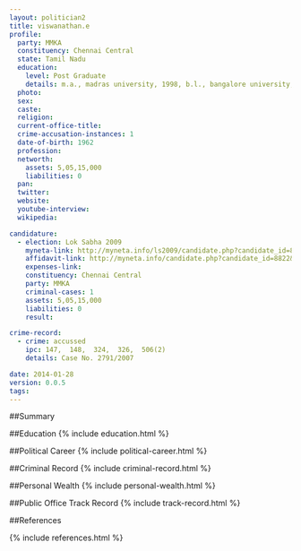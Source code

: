 ```yaml
---
layout: politician2
title: viswanathan.e
profile: 
  party: MMKA
  constituency: Chennai Central
  state: Tamil Nadu
  education: 
    level: Post Graduate
    details: m.a., madras university, 1998, b.l., bangalore university, 2001
  photo: 
  sex: 
  caste: 
  religion: 
  current-office-title: 
  crime-accusation-instances: 1
  date-of-birth: 1962
  profession: 
  networth: 
    assets: 5,05,15,000
    liabilities: 0
  pan: 
  twitter: 
  website: 
  youtube-interview: 
  wikipedia: 

candidature: 
  - election: Lok Sabha 2009
    myneta-link: http://myneta.info/ls2009/candidate.php?candidate_id=8822
    affidavit-link: http://myneta.info/candidate.php?candidate_id=8822&scan=original
    expenses-link: 
    constituency: Chennai Central 
    party: MMKA
    criminal-cases: 1
    assets: 5,05,15,000
    liabilities: 0
    result:  

crime-record: 
  - crime: accussed
    ipc: 147,  148,  324,  326,  506(2)
    details: Case No. 2791/2007 

date: 2014-01-28
version: 0.0.5
tags: 
---
```

##Summary


##Education
{% include education.html %}


##Political Career
{% include political-career.html %}


##Criminal Record
{% include criminal-record.html %}


##Personal Wealth
{% include personal-wealth.html %}


##Public Office Track Record
{% include track-record.html %}


##References


{% include references.html %}